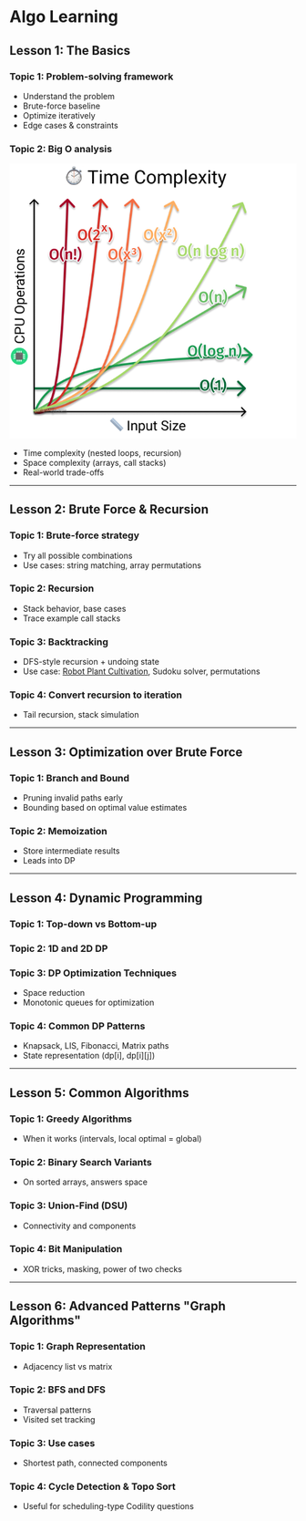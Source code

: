 # Algo Learning
## Lesson 1: The Basics

### Topic 1: Problem-solving framework
- Understand the problem
- Brute-force baseline
- Optimize iteratively
- Edge cases & constraints

### Topic 2: Big O analysis
![alt BigONotation](./docs/bigONotation.png)
- Time complexity (nested loops, recursion)
- Space complexity (arrays, call stacks)
- Real-world trade-offs

----
## Lesson 2: Brute Force & Recursion

### Topic 1: Brute-force strategy

- Try all possible combinations
- Use cases: string matching, array permutations

### Topic 2: Recursion
- Stack behavior, base cases
- Trace example call stacks

### Topic 3: Backtracking
- DFS-style recursion + undoing state
- Use case: [Robot Plant Cultivation](./docs/Backtracking.md), Sudoku solver, permutations

### Topic 4: Convert recursion to iteration
- Tail recursion, stack simulation

----
## Lesson 3: Optimization over Brute Force

### Topic 1: Branch and Bound
- Pruning invalid paths early
- Bounding based on optimal value estimates

### Topic 2: Memoization
- Store intermediate results
- Leads into DP

----
## Lesson 4: Dynamic Programming

### Topic 1: Top-down vs Bottom-up

### Topic 2: 1D and 2D DP

### Topic 3: DP Optimization Techniques
- Space reduction
- Monotonic queues for optimization

### Topic 4: Common DP Patterns
- Knapsack, LIS, Fibonacci, Matrix paths
- State representation (dp[i], dp[i][j])

----
## Lesson 5: Common Algorithms
### Topic 1: Greedy Algorithms
- When it works (intervals, local optimal = global)

### Topic 2: Binary Search Variants
- On sorted arrays, answers space

### Topic 3: Union-Find (DSU)
- Connectivity and components

### Topic 4: Bit Manipulation
- XOR tricks, masking, power of two checks

----
## Lesson 6: Advanced Patterns "Graph Algorithms"

### Topic 1: Graph Representation
- Adjacency list vs matrix

### Topic 2: BFS and DFS
- Traversal patterns
- Visited set tracking

### Topic 3: Use cases
- Shortest path, connected components

### Topic 4: Cycle Detection & Topo Sort
- Useful for scheduling-type Codility questions
